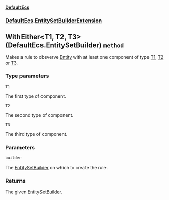 #### [DefaultEcs](./DefaultEcs.md 'DefaultEcs')
### [DefaultEcs](./DefaultEcs.md#DefaultEcs 'DefaultEcs').[EntitySetBuilderExtension](./DefaultEcs-EntitySetBuilderExtension.md 'DefaultEcs.EntitySetBuilderExtension')
## WithEither&lt;T1, T2, T3&gt;(DefaultEcs.EntitySetBuilder) `method`
Makes a rule to obsverve [Entity](./DefaultEcs-Entity.md 'DefaultEcs.Entity') with at least one component of type [T1](#DefaultEcs-EntitySetBuilderExtension-WithEither-T1-_T2-_T3-(DefaultEcs-EntitySetBuilder)-T1 'DefaultEcs.EntitySetBuilderExtension.WithEither&lt;T1, T2, T3&gt;(DefaultEcs.EntitySetBuilder).T1'), [T2](#DefaultEcs-EntitySetBuilderExtension-WithEither-T1-_T2-_T3-(DefaultEcs-EntitySetBuilder)-T2 'DefaultEcs.EntitySetBuilderExtension.WithEither&lt;T1, T2, T3&gt;(DefaultEcs.EntitySetBuilder).T2') or [T3](#DefaultEcs-EntitySetBuilderExtension-WithEither-T1-_T2-_T3-(DefaultEcs-EntitySetBuilder)-T3 'DefaultEcs.EntitySetBuilderExtension.WithEither&lt;T1, T2, T3&gt;(DefaultEcs.EntitySetBuilder).T3').
### Type parameters

<a name='DefaultEcs-EntitySetBuilderExtension-WithEither-T1-_T2-_T3-(DefaultEcs-EntitySetBuilder)-T1'></a>
`T1`

The first type of component.

<a name='DefaultEcs-EntitySetBuilderExtension-WithEither-T1-_T2-_T3-(DefaultEcs-EntitySetBuilder)-T2'></a>
`T2`

The second type of component.

<a name='DefaultEcs-EntitySetBuilderExtension-WithEither-T1-_T2-_T3-(DefaultEcs-EntitySetBuilder)-T3'></a>
`T3`

The third type of component.
### Parameters

<a name='DefaultEcs-EntitySetBuilderExtension-WithEither-T1-_T2-_T3-(DefaultEcs-EntitySetBuilder)-builder'></a>
`builder`

The [EntitySetBuilder](./DefaultEcs-EntitySetBuilder.md 'DefaultEcs.EntitySetBuilder') on which to create the rule.
### Returns
The given [EntitySetBuilder](./DefaultEcs-EntitySetBuilder.md 'DefaultEcs.EntitySetBuilder').
